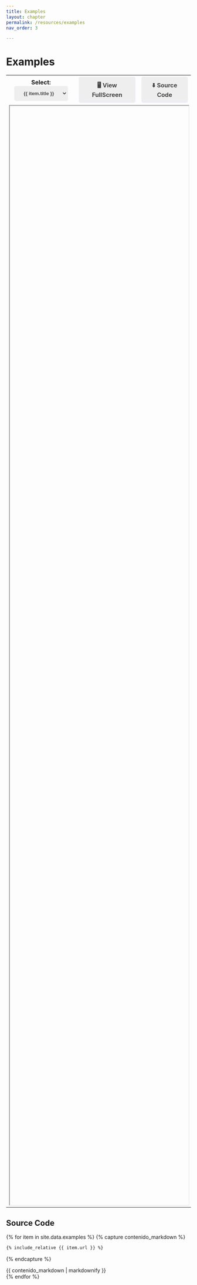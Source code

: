 ```yaml
---
title: Examples
layout: chapter
permalink: /resources/examples
nav_order: 3

---
```


# Examples

<style>
.ex-viewer .button{
  display: inline-block;
  padding: 10px 20px; /* Ajusta el espaciado según tus necesidades */
  background-color: #eeeeee; /* Color de fondo del botón */
  color: #444; /* Color del texto */
  text-decoration: none; /* Elimina el subrayado del enlace */
  border: 2px solid #edeff6; /* Borde del botón */
  border-radius: 5px; /* Bordes redondeados */
  cursor: pointer; /* Cambia el cursor al pasar el mouse */
  font-weight: bold; /* Texto en negrita */
  text-align: center; /* Alineación del texto al centro */
  transition: background-color 0.3s, color 0.3s; /* Transiciones suaves en hover */
}

.ex-viewer .button:hover {
  background-color: #edeff6; /* Cambio de color de fondo en hover */
  border: 2px solid #cccccc; /* Borde del botón */
  color: #000; /* Cambio de color del texto en hover */
}
</style>



<table class="ex-viewer">
<tr>
<th>
Select:
    <select class="button" id="iframe_example_switcher">
    {% for item in site.data.examples %}
        <option
            value="{{ item.url | relative_url }}"
            title="{{ item.details }}"
        >{{ item.title }}</option>
    {% endfor %}
    </select>
</th>
<th>
    <a class="button" id="iframe_fullscreen_link" target=_blank href="">🖥️ View FullScreen</a>
</th>
<th>
    <a class="button" href="#source-code">⬇️  Source Code</a>
</th>
</tr>
<tr>
<td colspan=3>
    <iframe id="iframe_example_viewer" style="width:100%; height:75vh" src=""></iframe>
</td>
</tr>
</table>

## Source Code

{% for item in site.data.examples %}
{% capture contenido_markdown %}
```html
{% include_relative {{ item.url }} %}
```
{% endcapture %}
<div class="example-source" data-source="{{item.url | relative_url }}">
{{ contenido_markdown | markdownify }}
</div>
{% endfor %}

<script>
    const selector = document.getElementById("iframe_example_switcher");
    const iframe = document.getElementById("iframe_example_viewer");
    const fullScreenLnk = document.getElementById("iframe_fullscreen_link");
    const sources = document.getElementsByClassName("example-source");
    function updateIframe() {
        iframe.src = selector.value;
        fullScreenLnk.href = selector.value;
        for (let i = 0; i < sources.length; i++) {
            if (sources[i].getAttribute("data-source") == selector.value) {
                sources[i].style.display="block";
            } else {
                sources[i].style.display="none";
            };
        }
    };
    updateIframe();
    selector.addEventListener("change", updateIframe);
</script>
